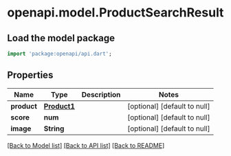 # openapi.model.ProductSearchResult

## Load the model package
```dart
import 'package:openapi/api.dart';
```

## Properties
Name | Type | Description | Notes
------------ | ------------- | ------------- | -------------
**product** | [**Product1**](Product1.md) |  | [optional] [default to null]
**score** | **num** |  | [optional] [default to null]
**image** | **String** |  | [optional] [default to null]

[[Back to Model list]](../README.md#documentation-for-models) [[Back to API list]](../README.md#documentation-for-api-endpoints) [[Back to README]](../README.md)



